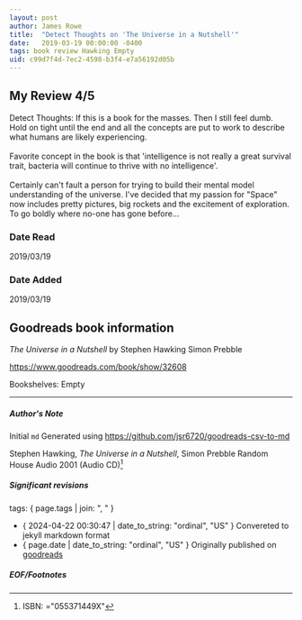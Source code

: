 ```yaml
---
layout: post
author: James Rowe
title:  "Detect Thoughts on 'The Universe in a Nutshell'"
date:   2019-03-19 00:00:00 -0400
tags: book review Hawking Empty
uid: c99d7f4d-7ec2-4598-b3f4-e7a56192d05b
---
```


<!-- highly dependent on how you personally use jekyll templates, and how you want this to show up -->

## My Review 4/5

Detect Thoughts: If this is a book for the masses. Then I still feel dumb. Hold on tight until the end and all the concepts are put to work to describe what humans are likely experiencing.<br/><br/>Favorite concept in the book is that 'intelligence is not really a great survival trait, bacteria will continue to thrive with no intelligence'.<br/><br/>Certainly can't fault a person for trying to build their mental model understanding of the universe. I've decided that my passion for "Space" now includes pretty pictures, big rockets and the excitement of exploration. To go boldly where no-one has gone before...

### Date Read
2019/03/19

### Date Added
2019/03/19

## Goodreads book information

*The Universe in a Nutshell* by Stephen Hawking
Simon Prebble

https://www.goodreads.com/book/show/32608

Bookshelves: Empty

---

##### Author's Note

Initial `md` Generated using https://github.com/jsr6720/goodreads-csv-to-md

Stephen Hawking, *The Universe in a Nutshell*, Simon Prebble Random House Audio 2001 (Audio CD)[^1]

##### Significant revisions

tags: { page.tags | join: ", " } <!-- todo move this somewhere -->

- { 2024-04-22 00:30:47 | date_to_string: "ordinal", "US" } Convereted to jekyll markdown format 
- { page.date | date_to_string: "ordinal", "US" } Originally published on [goodreads](https://www.goodreads.com)

##### EOF/Footnotes

[^1]: ISBN: ="055371449X"